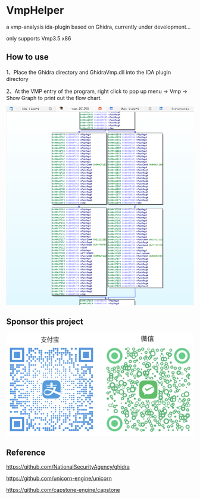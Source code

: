 # VmpHelper

a vmp-analysis ida-plugin based on Ghidra, currently under development...

only supports Vmp3.5 x86

## How to use

1、Place the Ghidra directory and GhidraVmp.dll into the IDA plugin directory

2、At the VMP entry of the program, right click to pop up menu -> Vmp -> Show Graph to print out the flow chart.

![graph](graph.png)

## Sponsor this project

![赞助](赞助.png)

## Reference

https://github.com/NationalSecurityAgency/ghidra

https://github.com/unicorn-engine/unicorn

https://github.com/capstone-engine/capstone
